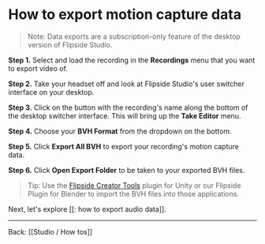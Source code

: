 # How to export motion capture data

> Note: Data exports are a subscription-only feature of the desktop version of Flipside Studio.

**Step 1.** Select and load the recording in the **Recordings** menu that you want to export video of.

**Step 2.** Take your headset off and look at Flipside Studio's user switcher interface on your desktop.

**Step 3.** Click on the button with the recording's name along the bottom of the desktop switcher interface. This will bring up the **Take Editor** menu.

**Step 4.** Choose your **BVH Format** from the dropdown on the bottom.

**Step 5.** Click **Export All BVH** to export your recording's motion capture data.

**Step 6.** Click **Open Export Folder** to be taken to your exported BVH files.

> Tip: Use the [Flipside Creator Tools](/docs/2022.1/creator-tools/getting-started) plugin for Unity or our Flipside Plugin for Blender to import the BVH files into those applications.

Next, let's explore [[: how to export audio data]].

---

Back: [[Studio / How tos]]
